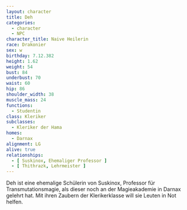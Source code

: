 ```yaml
---
layout: character
title: Deh
categories:
  - character
  - NPC
character_title: Naive Heilerin
race: Drakonier
sex: w
birthday: 7.12.382
height: 1.62
weight: 54
bust: 84
underbust: 70
waist: 60
hip: 86
shoulder_width: 38
muscle_mass: 24
functions:
  - Studentin
class: Kleriker
subclasses:
  - Kleriker der Hama
homes:
  - Darnax
alignment: LG
alive: true
relationships:
  - [ Suskinox, Ehemaliger Professor ]
  - [ Thithrazk, Lehrmeister ]
---
```


Deh ist eine ehemalige Schülerin von Suskinox, Professor für Transmutationsmagie, als dieser noch an der Magieakademie
in Darnax gelehrt hat. Mit ihren Zaubern der Klerikerklasse will sie Leuten in Not helfen.
